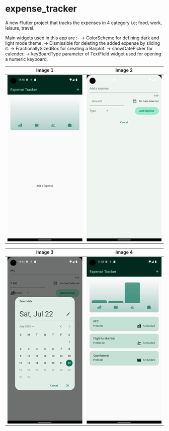 # expense_tracker

A new Flutter project that tracks the expenses in 4 category i.e; food, work, leisure, travel.


Main widgets used in this app are :-
    -> ColorScheme for defining dark and light mode theme.
    -> Dismissible for deleting the added expense by sliding it.
    -> FractionallySizedBox for creating a Barplot.
    -> showDatePicker for calender.
    -> keyBoardType parameter of TextField widget used for opening a numeric keyboard.


| Image 1 | Image 2 |
| ------- | ------- |
| ![Image 1](screenshots\1.png) | ![Image 2](screenshots\2.png) |



| Image 3 | Image 4 |
| ------- | ------- |
| ![Image 3](screenshots\3.png) | ![Image 4](screenshots\4.png) |
